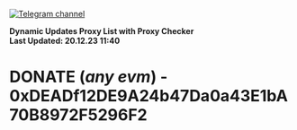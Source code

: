 [![Telegram channel](https://img.shields.io/endpoint?url=https://runkit.io/damiankrawczyk/telegram-badge/branches/master?url=https://t.me/n4z4v0d)](https://t.me/n4z4v0d) 

**Dynamic Updates Proxy List with Proxy Checker**  
**Last Updated: 20.12.23 11:40**

# DONATE (_any evm_) - 0xDEADf12DE9A24b47Da0a43E1bA70B8972F5296F2
